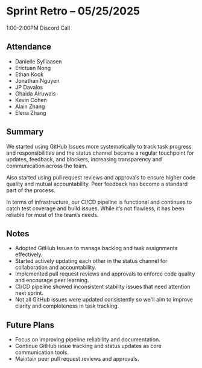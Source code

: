 # Sprint Retro – 05/25/2025 
1:00-2:00PM Discord Call

## Attendance
- Danielle Sylliaasen  
- Erictuan Nong  
- Ethan Kook  
- Jonathan Nguyen  
- JP Davalos  
- Ghaida Alruwais  
- Kevin Cohen  
- Alain Zhang  
- Elena Zhang  

## Summary

We started using GitHub Issues more systematically to track task progress and responsibilities and the status channel became a regular touchpoint for updates, feedback, and blockers, increasing transparency and communication across the team.

Also started using pull request reviews and approvals to ensure higher code quality and mutual accountability. Peer feedback has become a standard part of the process.

In terms of infrastructure, our CI/CD pipeline is functional and continues to catch test coverage and build issues. While it’s not flawless, it has been reliable for most of the team’s needs.

## Notes

- Adopted GitHub Issues to manage backlog and task assignments effectively.
- Started actively updating each other in the status channel for collaboration and accountability.
- Implemented pull request reviews and approvals to enforce code quality and encourage peer learning.
- CI/CD pipeline showed inconsistent stability issues that need attention next sprint.
- Not all GitHub issues were updated consistently so we'll aim to improve clarity and completeness in task tracking.


## Future Plans
- Focus on improving pipeline reliability and documentation.
- Continue GitHub issue tracking and status updates as core communication tools.
- Maintain peer pull request reviews and approvals.
